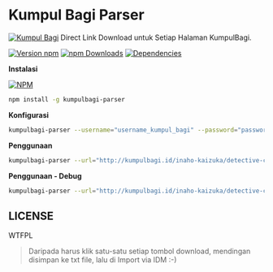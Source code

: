 # Kumpul Bagi Parser
[![Kumpul Bagi](https://cloud.githubusercontent.com/assets/1286932/13162075/f688e40e-d6d4-11e5-886d-23fe9b5994a8.jpg)](http://kumpulbagi.id/) Direct Link Download untuk Setiap Halaman KumpulBagi. 

[![Version npm](https://img.shields.io/npm/v/kumpulbagi-parser.svg?style=flat-square)](https://www.npmjs.com/package/kumpulbagi-parser)
[![npm Downloads](https://img.shields.io/npm/dm/kumpulbagi-parser.svg?style=flat-square)](https://www.npmjs.com/package/kumpulbagi-parser)
[![Dependencies](https://img.shields.io/david/semarketir/kumpulbagi-parser.svg?style=flat-square)](https://david-dm.org/semarketir/kumpulbagi-parser)

**Instalasi**

[![NPM](https://nodei.co/npm/kumpulbagi-parser.png?downloads=true&downloadRank=true)](https://www.npmjs.com/package/kumpulbagi-parser)

```sh
npm install -g kumpulbagi-parser
```

**Konfigurasi**
```sh
kumpulbagi-parser --username="username_kumpul_bagi" --password="password_kumpul_bagi"
```

**Penggunaan**
```sh
kumpulbagi-parser --url="http://kumpulbagi.id/inaho-kaizuka/detective-conan-1-774-ongoing-49087" --output="./conan"
```

**Penggunaan - Debug**
```sh
kumpulbagi-parser --url="http://kumpulbagi.id/inaho-kaizuka/detective-conan-1-774-ongoing-49087" --output="./conan" --debug=true
```

LICENSE
---
WTFPL

> Daripada harus klik satu-satu setiap tombol download, mendingan disimpan ke txt file, lalu di Import via IDM :-)